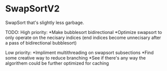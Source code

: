 # SwapSortV2
SwapSort that's slightly less garbage. 

TODO:
High priority:
*Make bubblesort bidirectional
*Optimize swapsort to only operate on the necisary indices (end indices become unnecisary after a pass of bidirectional bubblesort)

Low priority:
*Impliment multithreading on swapsort subsections
*Find some creative way to reduce branching
*See if there's any way the algorithem could be further optimized for caching
